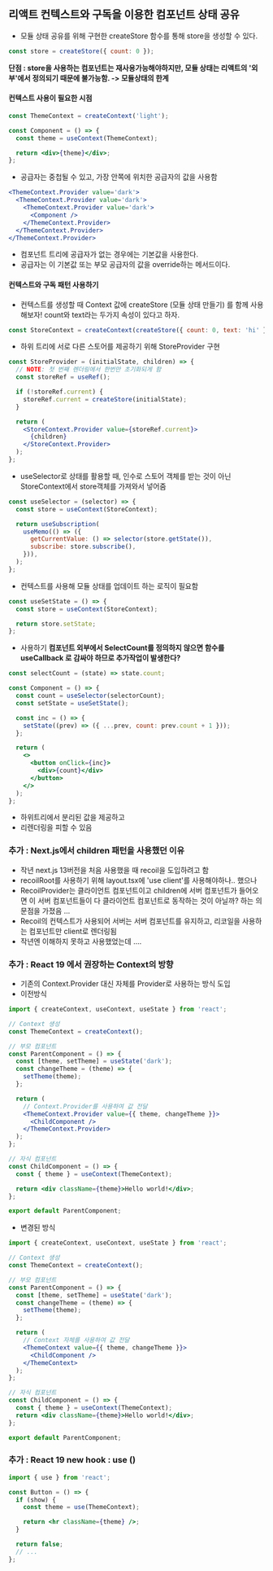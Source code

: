 ## 리액트 컨텍스트와 구독을 이용한 컴포넌트 상태 공유

- 모듈 상태 공유를 위해 구현한 createStore 함수를 통해 store을 생성할 수 있다.

```jsx
const store = createStore({ count: 0 });
```

**단점 : store을 사용하는 <Counter />컴포넌트는 재사용가능해야하지만, 모듈 상태는 리액트의 '외부'에서 정의되기 때문에 불가능함. -> 모듈상태의 한계**

#### 컨텍스트 사용이 필요한 시점

```jsx
const ThemeContext = createContext('light');

const Component = () => {
  const theme = useContext(ThemeContext);

  return <div>{theme}</div>;
};
```

- 공급자는 중첩될 수 있고, 가장 안쪽에 위치한 공급자의 값을 사용함

```jsx
<ThemeContext.Provider value='dark'>
  <ThemeContext.Provider value='dark'>
    <ThemeContext.Provider value='dark'>
      <Component />
    </ThemeContext.Provider>
  </ThemeContext.Provider>
</ThemeContext.Provider>
```

- 컴포넌트 트리에 공급자가 없는 경우에는 기본값을 사용한다.
- 공급자는 이 기본값 또는 부모 공급자의 값을 override하는 메서드이다.

#### 컨텍스트와 구독 패턴 사용하기

- 컨텍스트를 생성할 때 Context 값에 createStore (모듈 상태 만들기) 를 함께 사용해보자! count와 text라는 두가지 속성이 있다고 하자.

```jsx
const StoreContext = createContext(createStore({ count: 0, text: 'hi' }));
```

- 하위 트리에 서로 다른 스토어를 제공하기 위해 StoreProvider 구현

```jsx
const StoreProvider = (initialState, children) => {
  // NOTE: 첫 번째 렌더링에서 한번만 초기화되게 함
  const storeRef = useRef();

  if (!storeRef.current) {
    storeRef.current = createStore(initialState);
  }

  return (
    <StoreContext.Provider value={storeRef.current}>
      {children}
    </StoreContext.Provider>
  );
};
```

- useSelector로 상태를 활용할 때, 인수로 스토어 객체를 받는 것이 아닌 StoreContext에서 store객체를 가져와서 넣어줌

```jsx
const useSelector = (selector) => {
  const store = useContext(StoreContext);

  return useSubscription(
    useMemo(() => ({
      getCurrentValue: () => selector(store.getState()),
      subscribe: store.subscribe(),
    })),
  );
};
```

- 컨텍스트를 사용해 모듈 상태를 업데이트 하는 로직이 필요함

```jsx
const useSetState = () => {
  const store = useContext(StoreContext);

  return store.setState;
};
```

- 사용하기
  **컴포넌트 외부에서 SelectCount를 정의하지 않으면 함수를 useCallback 로 감싸야 하므로 추가작업이 발생한다?**

```jsx
const selectCount = (state) => state.count;

const Component = () => {
  const count = useSelector(selectorCount);
  const setState = useSetState();

  const inc = () => {
    setState((prev) => ({ ...prev, count: prev.count + 1 }));
  };

  return (
    <>
      <button onClick={inc}>
        <div>{count}</div>
      </button>
    </>
  );
};
```

- 하위트리에서 분리된 값을 제공하고
- 리렌더링을 피할 수 있음

### 추가 : Next.js에서 children 패턴을 사용했던 이유

- 작년 next.js 13버전을 처음 사용했을 때 recoil을 도입하려고 함
- recoilRoot를 사용하기 위해 layout.tsx에 'use client'를 사용해야하나.. 했으나
- RecoilProvider는 클라이언트 컴포넌트이고 children에 서버 컴포넌트가 들어오면 이 서버 컴포넌트들이 다 클라이언트 컴포넌트로 동작하는 것이 아닐까? 하는 의문점을 가졌음 ...
- Recoil의 컨텍스트가 사용되어 서버는 서버 컴포넌트를 유지하고, 리코일을 사용하는 컴포넌트만 client로 렌더링됨
- 작년엔 이해하지 못하고 사용했었는데 ....

### 추가 : React 19 에서 권장하는 Context의 방향

- 기존의 Context.Provider 대신 <Context> 자체를 Provider로 사용하는 방식 도입
- 이전방식

```jsx
import { createContext, useContext, useState } from 'react';

// Context 생성
const ThemeContext = createContext();

// 부모 컴포넌트
const ParentComponent = () => {
  const [theme, setTheme] = useState('dark');
  const changeTheme = (theme) => {
    setTheme(theme);
  };

  return (
    // Context.Provider를 사용하여 값 전달
    <ThemeContext.Provider value={{ theme, changeTheme }}>
      <ChildComponent />
    </ThemeContext.Provider>
  );
};

// 자식 컴포넌트
const ChildComponent = () => {
  const { theme } = useContext(ThemeContext);

  return <div className={theme}>Hello world!</div>;
};

export default ParentComponent;
```

- 변경된 방식

```jsx
import { createContext, useContext, useState } from 'react';

// Context 생성
const ThemeContext = createContext();

// 부모 컴포넌트
const ParentComponent = () => {
  const [theme, setTheme] = useState('dark');
  const changeTheme = (theme) => {
    setTheme(theme);
  };

  return (
    // Context 자체를 사용하여 값 전달
    <ThemeContext value={{ theme, changeTheme }}>
      <ChildComponent />
    </ThemeContext>
  );
};

// 자식 컴포넌트
const ChildComponent = () => {
  const { theme } = useContext(ThemeContext);
  return <div className={theme}>Hello world!</div>;
};

export default ParentComponent;
```

### 추가 : React 19 new hook : use ()

```jsx
import { use } from 'react';

const Button = () => {
  if (show) {
    const theme = use(ThemeContext);

    return <hr className={theme} />;
  }

  return false;
  // ...
};
```
